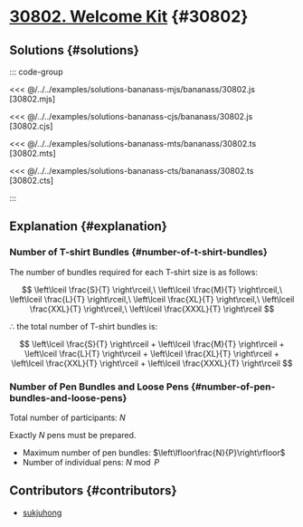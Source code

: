 # [30802. Welcome Kit](https://www.acmicpc.net/problem/30802) {#30802}

## Solutions {#solutions}

::: code-group

<<< @/../../examples/solutions-bananass-mjs/bananass/30802.js [30802.mjs]

<<< @/../../examples/solutions-bananass-cjs/bananass/30802.js [30802.cjs]

<<< @/../../examples/solutions-bananass-mts/bananass/30802.ts [30802.mts]

<<< @/../../examples/solutions-bananass-cts/bananass/30802.ts [30802.cts]

:::

## Explanation {#explanation}

### Number of T-shirt Bundles {#number-of-t-shirt-bundles}

The number of bundles required for each T-shirt size is as follows:

$$
\left\lceil \frac{S}{T} \right\rceil,\
\left\lceil \frac{M}{T} \right\rceil,\
\left\lceil \frac{L}{T} \right\rceil,\
\left\lceil \frac{XL}{T} \right\rceil,\
\left\lceil \frac{XXL}{T} \right\rceil,\
\left\lceil \frac{XXXL}{T} \right\rceil
$$

$\therefore$ the total number of T-shirt bundles is:

$$
\left\lceil \frac{S}{T} \right\rceil +
\left\lceil \frac{M}{T} \right\rceil +
\left\lceil \frac{L}{T} \right\rceil +
\left\lceil \frac{XL}{T} \right\rceil +
\left\lceil \frac{XXL}{T} \right\rceil +
\left\lceil \frac{XXXL}{T} \right\rceil
$$

### Number of Pen Bundles and Loose Pens {#number-of-pen-bundles-and-loose-pens}

Total number of participants: $N$  

Exactly $N$ pens must be prepared.

- Maximum number of pen bundles: $\left\lfloor\frac{N}{P}\right\rfloor$
- Number of individual pens: $N\bmod P$

## Contributors {#contributors}

- [sukjuhong](https://github.com/sukjuhong)
